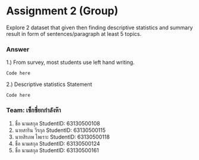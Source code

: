 # Assignment 2 (Group)
Explore 2 dataset that given then finding descriptive statistics and summary result in form of sentences/paragraph at least 5 topics.

### Answer

1.) From survey, most students use left hand writing.
```{R}
Code here
```

2.) Descriptive statistics Statement
```{R}
Code here
```


### Team: เซ็กซี่ยกกำลังห๊า

1. ชื่อ นามสกุล     StudentID: 63130500108
2. นายสาริน วีรกุล   StudentID: 63130500115
3. นายสิรภพ ไพเราะ StudentID: 63130500118
4. ชื่อ นามสกุล     StudentID: 63130500124
5. ชื่อ นามสกุล     StudentID: 63130500161
